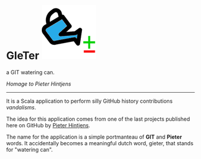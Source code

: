 
# GIeTer ![GIeTer logo](/gieter.png)

a GIT watering can.

_Homage to Pieter Hintjens_

---

It is a Scala application to perform silly GitHub history contributions _vandalisms_.

The idea for this application comes from one of the last projects published here on GitHub by [Pieter Hintjens](https://github.com/hintjens).

The name for the application is a simple portmanteau of **GIT** and **Pieter** words. It accidentally becomes a meaningful dutch word, gieter, that stands for "watering can".



